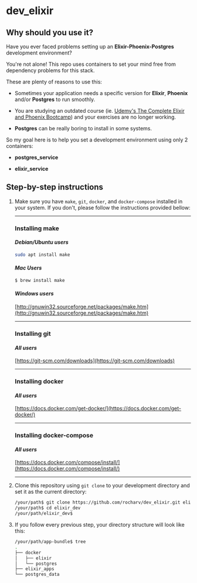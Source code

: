 # dev_elixir

## Why should you use it?
Have you ever faced problems setting up an **Elixir-Phoenix-Postgres** development environment?

You're not alone! This repo uses containers to set your mind free from dependency problems for this stack.

These are plenty of reasons to use this:
- Sometimes your application needs a specific version for **Elixir**, **Phoenix** and/or **Postgres** to run smoothly.

- You are studying an outdated course (ie. [Udemy's The Complete Elixir and Phoenix Bootcamp](https://www.udemy.com/course/the-complete-elixir-and-phoenix-bootcamp-and-tutorial/)) and your exercises are no longer working.

- **Postgres** can be really boring to install in some systems.

So my goal here is to help you set a development environment using only 2 containers:
- **postgres_service**

- **elixir_service**

## Step-by-step instructions

1. Make sure you have `make`, `git`, `docker`, and `docker-compose` installed in your system. If you don't, please follow the instructions provided bellow:
    ___
    ### Installing **make**

    #### *Debian/Ubuntu users*
    ```bash
    sudo apt install make
    ```

    #### *Mac Users*
    ```bash
    $ brew install make
    ```
    #### *Windows users*

    [http://gnuwin32.sourceforge.net/packages/make.htm](http://gnuwin32.sourceforge.net/packages/make.htm)

    ___
    ### Installing **git**

    #### *All users*

    [https://git-scm.com/downloads](https://git-scm.com/downloads)

    ___
    ### Installing **docker**

    #### *All users*

    [https://docs.docker.com/get-docker/](https://docs.docker.com/get-docker/)

    ___
    ### Installing **docker-compose**

    #### *All users*

    [https://docs.docker.com/compose/install/](https://docs.docker.com/compose/install/)

    ___

2. Clone this repository using `git clone` to your development directory and set it as the current directory:

    ```bash
    /your/path$ git clone https://github.com/rocharv/dev_elixir.git elixir_dev
    /your/path$ cd elixir_dev
    /your/path/elixir_dev$
    ```

6. If you follow every previous step, your directory structure will look like this:

    ```bash
    /your/path/app-bundle$ tree
    .
    ├── docker
    │   ├── elixir
    │   └── postgres
    ├── elixir_apps
    └── postgres_data
